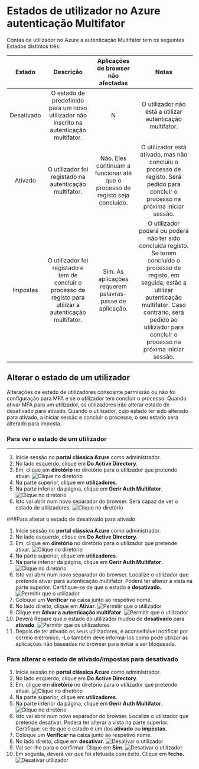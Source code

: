 <properties 
    pageTitle="Estados de utilizador do Microsoft Azure Multifator autenticação"
    description="Saiba mais sobre os Estados de utilizador no Azure MFA."
    services="multi-factor-authentication"
    documentationCenter=""
    authors="kgremban"
    manager="femila"
    editor="curtand"/>

<tags
    ms.service="multi-factor-authentication"
    ms.workload="identity"
    ms.tgt_pltfrm="na"
    ms.devlang="na"
    ms.topic="article"
    ms.date="08/04/2016"
    ms.author="kgremban"/>

# <a name="user-states-in-azure-multi-factor-authentication"></a>Estados de utilizador no Azure autenticação Multifator

Contas de utilizador no Azure a autenticação Multifator tem os seguintes Estados distintos três:

Estado | Descrição |Aplicações de browser não afectadas| Notas
:-------------: | :-------------: |:-------------: |:-------------: |
Desativado | O estado de predefinido para um novo utilizador não inscrito na autenticação multifator.|N|O utilizador não está a utilizar autenticação multifator.
Ativado |O utilizador foi registado na autenticação multifator.|Não.  Eles continuam a funcionar até que o processo de registo seja concluído.|O utilizador está ativado, mas não concluiu o processo de registo. Será pedido para concluir o processo na próxima iniciar sessão.
Impostas|O utilizador foi registado e tem de concluir o processo de registo para utilizar a autenticação multifator.|Sim.  As aplicações requerem palavras-passe de aplicação. | O utilizador poderá ou poderá não ter sido concluída registo. Se terem concluído o processo de registo, em seguida, estão a utilizar autenticação multifator. Caso contrário, será pedido ao utilizador para concluir o processo na próxima iniciar sessão.

## <a name="changing-a-user-state"></a>Alterar o estado de um utilizador
Alterações de estado de utilizadores consoante permissão ou não foi configuração para MFA e se o utilizador tem concluir o processo.  Quando ativar MFA para um utilizador, os utilizadores irão alterar estado de desativado para ativado.  Quando o utilizador, cujo estado ter sido alterado para ativado, a iniciar sessão e concluir o processo, o seu estado será alterado para imposta.  

### <a name="to-view-a-users-state"></a>Para ver o estado de um utilizador
--------------------------------------------------------------------------------
1.  Inicie sessão no **portal clássica Azure** como administrador.
2.  No lado esquerdo, clique em **Do Active Directory**.
3.  Em, clique em **diretório** no diretório para o utilizador que pretende ativar.
![Clique no diretório](./media/multi-factor-authentication-get-started-cloud/directory1.png)
4.  Na parte superior, clique em **utilizadores**.
5.  Na parte inferior da página, clique em **Gerir Auth Multifator**.
![Clique no diretório](./media/multi-factor-authentication-get-started-cloud/manage1.png)
6.  Isto vai abrir num novo separador do browser.  Será capaz de ver o estado de utilizadores.
![Clique no diretório](./media/multi-factor-authentication-get-started-user-states/userstate1.png)

###<a name="to-change-the-state-from-disabled-to-enabled"></a>Para alterar o estado de desativado para ativado
1.  Inicie sessão no **portal clássica Azure** como administrador.
2.  No lado esquerdo, clique em **Do Active Directory**.
3.  Em, clique em **diretório** no diretório para o utilizador que pretende ativar.
![Clique no diretório](./media/multi-factor-authentication-get-started-cloud/directory1.png)
4.  Na parte superior, clique em **utilizadores**.
5.  Na parte inferior da página, clique em **Gerir Auth Multifator**.
![Clique no diretório](./media/multi-factor-authentication-get-started-cloud/manage1.png)
6.  Isto vai abrir num novo separador do browser.  Localize o utilizador que pretende ativar para autenticação multifator. Poderá ter alterar a vista na parte superior. Certifique-se de que o estado é **desativado.** 
 ![Permitir que o utilizador](./media/multi-factor-authentication-get-started-cloud/enable1.png)
7.  Coloque um **Verificar** na caixa junto ao respetivo nome.
7.  No lado direito, clique em **Ativar**.
![Permitir que o utilizador](./media/multi-factor-authentication-get-started-cloud/user1.png)
8.  Clique em **Ativar a autenticação multifator**.
![Permitir que o utilizador](./media/multi-factor-authentication-get-started-cloud/enable2.png)
9.  Deverá Repare que o estado do utilizador mudou de **desativado** para **ativado**.
![Permitir que os utilizadores](./media/multi-factor-authentication-get-started-cloud/user.png)
10.  Depois de ter ativado os seus utilizadores, é aconselhável notificar por correio eletrónico.  -Lo também deve informá-los como pode utilizar as aplicações não baseadas no browser para evitar a ser bloqueada.

### <a name="to-change-the-state-from-enabledenforced-to-disabled"></a>Para alterar o estado de ativado/impostas para desativado
1.  Inicie sessão no **portal clássica Azure** como administrador.
2.  No lado esquerdo, clique em **Do Active Directory**.
3.  Em, clique em **diretório** no diretório para o utilizador que pretende ativar.
![Clique no diretório](./media/multi-factor-authentication-get-started-cloud/directory1.png)
4.  Na parte superior, clique em **utilizadores**.
5.  Na parte inferior da página, clique em **Gerir Auth Multifator**.
![Clique no diretório](./media/multi-factor-authentication-get-started-cloud/manage1.png)
6.  Isto vai abrir num novo separador do browser.  Localize o utilizador que pretende desativar. Poderá ter alterar a vista na parte superior. Certifique-se de que o estado é um dos **ativado** ou **impostas.**
7.  Coloque um **Verificar** na caixa junto ao respetivo nome.
7.  No lado direito, clique em **desativar**.
![Desativar o utilizador](./media/multi-factor-authentication-get-started-user-states/userstate2.png)
8.  Vai ser-lhe para o confirmar.  Clique em **Sim**.
![Desativar o utilizador](./media/multi-factor-authentication-get-started-user-states/userstate3.png)
9.  Em seguida, deverá ver que foi efetuada com êxito.  Clique em **feche.** 
 ![Desativar utilizador](./media/multi-factor-authentication-get-started-user-states/userstate4.png)
